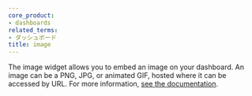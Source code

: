 ```yaml
---
core_product:
- dashboards
related_terms:
- ダッシュボード
title: image
---
```

The image widget allows you to embed an image on your dashboard. An image can be a PNG, JPG, or animated GIF, hosted where it can be accessed by URL. For more information, <a href="/dashboards/widgets/image/">see the documentation</a>.